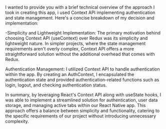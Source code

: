 
I wanted to provide you with a brief technical overview of the approach 
I took in creating this app, i used Context API  implementing authentication and state management. 
Here's a concise breakdown of my decision and implementation:

-Simplicity and Lightweight Implementation: 
The primary motivation behind choosing Context API (useContext) 
over Redux was its simplicity and lightweight nature. 
In simpler projects, where the state management requirements aren't overly complex, 
Context API offers a more straightforward solution without the
 additional overhead that comes with Redux.

Authentication Management: I utilized Context API to handle authentication within the app.
By creating an AuthContext, I encapsulated the authentication
state and provided authentication-related functions such as login, 
logout, and checking authentication status.

In summary, by leveraging React's Context API along with useState hooks,
 I was able to implement a streamlined solution for authentication, 
 user data storage, and managing active tabs within our React Native app.
  This approach offers a balance between simplicity and functionality, 
  catering to the specific requirements of our project without introducing
   unnecessary complexity.